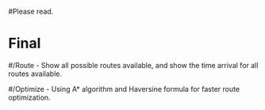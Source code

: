 #Please read.

# Final

#/Route - Show all possible routes available, and show the time arrival for all routes available.

#/Optimize - Using A* algorithm and Haversine formula for faster route optimization.
